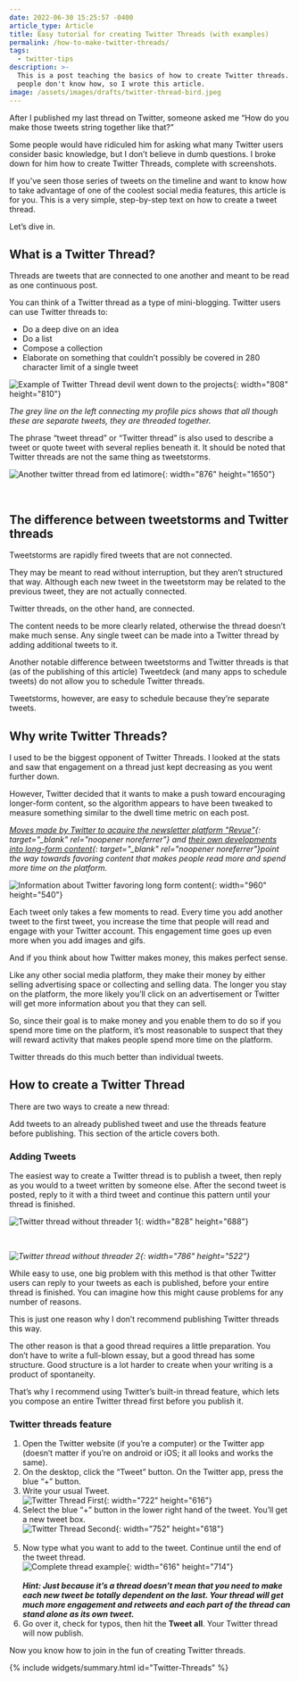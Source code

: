 ```yaml
---
date: 2022-06-30 15:25:57 -0400
article_type: Article
title: Easy tutorial for creating Twitter Threads (with examples)
permalink: /how-to-make-twitter-threads/
tags:
  - twitter-tips
description: >-
  This is a post teaching the basics of how to create Twitter threads. Many
  people don't know how, so I wrote this article.
image: /assets/images/drafts/twitter-thread-bird.jpeg
---
```

After I published my last thread on Twitter, someone asked me “How do you make those tweets string together like that?”

Some people would have ridiculed him for asking what many Twitter users consider basic knowledge, but I don’t believe in dumb questions. I broke down for him how to create Twitter Threads, complete with screenshots.

If you’ve seen those series of tweets on the timeline and want to know how to take advantage of one of the coolest social media features, this article is for you. This is a very simple, step-by-step text on how to create a tweet thread.

Let’s dive in.

## What is a Twitter Thread?

Threads are tweets that are connected to one another and meant to be read as one continuous post.

You can think of a Twitter thread as a type of mini-blogging. Twitter users can use Twitter threads to:

* Do a deep dive on an idea
* Do a list
* Compose a collection
* Elaborate on something that couldn’t possibly be covered in 280 character limit of a single tweet

![Example of Twitter Thread devil went down to the projects](/assets/images/drafts/screen-shot-2022-06-30-at-4-22-08-pm.png "The grey line on the left connecting my profile pics shows that all though these are separate tweets, they are threaded together."){: width="808" height="810"}

*The grey line on the left connecting my profile pics shows that all though these are separate tweets, they are threaded together.*

The phrase “tweet thread” or “Twitter thread” is also used to describe a tweet or quote tweet with several replies beneath it. It should be noted that Twitter threads are not the same thing as tweetstorms.

![Another twitter thread from ed latimore](/assets/images/drafts/screen-shot-2022-06-30-at-4-38-09-pm.png "The tweets underneath my initial tweet have also been referred to as a thread. While engagement beneath your tweet is ideal, it's not what you'll be learning in this article."){: width="876" height="1650"}

&nbsp;

## The difference between tweetstorms and Twitter threads

Tweetstorms are rapidly fired tweets that are not connected.

They may be meant to read without interruption, but they aren’t structured that way. Although each new tweet in the tweetstorm may be related to the previous tweet, they are not actually connected.

Twitter threads, on the other hand, are connected.

The content needs to be more clearly related, otherwise the thread doesn’t make much sense. Any single tweet can be made into a Twitter thread by adding additional tweets to it.

Another notable difference between tweetstorms and Twitter threads is that (as of the publishing of this article) Tweetdeck (and many apps to schedule tweets) do not allow you to schedule Twitter threads.

Tweetstorms, however, are easy to schedule because they’re separate tweets.

## Why write Twitter Threads?

I used to be the biggest opponent of Twitter Threads. I looked at the stats and saw that engagement on a thread just kept decreasing as you went further down.

However, Twitter decided that it wants to make a push toward encouraging longer-form content, so the algorithm appears to have been tweaked to measure something similar to the dwell time metric on each post.

*[Moves made by Twitter to acquire the newsletter platform "Revue"](https://techcrunch.com/2021/01/26/twitter-acquires-revue/){: target="_blank" rel="noopener noreferrer"} and [their own developments into long-form content](https://techcrunch.com/2022/06/22/twitter-officially-rolls-out-its-long-form-content-notes-feature/){: target="_blank" rel="noopener noreferrer"}point the way towards favoring content that makes people read more and spend more time on the platform.*

![Information about Twitter favoring long form content](/assets/images/drafts/twitter-long-form-threads.jpg "Information about Twitter favoring long form content"){: width="960" height="540"}

Each tweet only takes a few moments to read. Every time you add another tweet to the first tweet, you increase the time that people will read and engage with your Twitter account. This engagement time goes up even more when you add images and gifs.

And if you think about how Twitter makes money, this makes perfect sense.

Like any other social media platform, they make their money by either selling advertising space or collecting and selling data. The longer you stay on the platform, the more likely you’ll click on an advertisement or Twitter will get more information about you that they can sell.

So, since their goal is to make money and you enable them to do so if you spend more time on the platform, it’s most reasonable to suspect that they will reward activity that makes people spend more time on the platform.

Twitter threads do this much better than individual tweets.

## How to create a Twitter Thread

There are two ways to create a new thread:

Add tweets to an already published tweet and use the threads feature before publishing. This section of the article covers both.

### Adding Tweets

The easiest way to create a Twitter thread is to publish a tweet, then reply as you would to a tweet written by someone else. After the second tweet is posted, reply to it with a third tweet and continue this pattern until your thread is finished.

![Twitter thread without threader 1](/assets/images/drafts/example-of-tweet-without-threader.png "1. Click on the comment icon for any previously published tweet"){: width="828" height="688"}

&nbsp;

*![Twitter thread without threader 2](/assets/images/drafts/example-of-twitter-thread-2-without-threader.png "2. This will open up a box that you can comment in"){: width="786" height="522"}*

While easy to use, one big problem with this method is that other Twitter users can reply to your tweets as each is published, before your entire thread is finished. You can imagine how this might cause problems for any number of reasons.

This is just one reason why I don’t recommend publishing Twitter threads this way.

The other reason is that a good thread requires a little preparation. You don’t have to write a full-blown essay, but a good thread has some structure. Good structure is a lot harder to create when your writing is a product of spontaneity.

That’s why I recommend using Twitter’s built-in thread feature, which lets you compose an entire Twitter thread first before you publish it.

### Twitter threads feature

1. Open the Twitter website (if you’re a computer) or the Twitter app (doesn’t matter if you’re on android or iOS; it all looks and works the same).
2. On the desktop, click the “Tweet” button. On the Twitter app, press the blue “+” button.
3. Write your usual Tweet.<br>![Twitter Thread First](/assets/images/drafts/screen-shot-2022-06-30-at-5-30-27-pm.png "Twitter Thread First"){: width="722" height="616"}
4. Select the blue “+” button in the lower right hand of the tweet. You’ll get a new tweet box.<br>![Twitter Thread Second](/assets/images/drafts/screen-shot-2022-06-30-at-5-32-04-pm.png "Twitter Thread Second"){: width="752" height="618"}<br>&nbsp;
5. Now type what you want to add to the tweet. Continue until the end of the tweet thread.<br>![Complete thread example](/assets/images/drafts/screen-shot-2022-06-30-at-5-29-54-pm.png "Complete thread example"){: width="616" height="714"}<br><br>***Hint: Just because it’s a thread doesn’t mean that you need to make each new tweet be totally dependent on the last. Your thread will get much more engagement and retweets and each part of the thread can stand alone as its own tweet.***
6. Go over it, check for typos, then hit the **Tweet all**. Your Twitter thread will now publish.

Now you know how to join in the fun of creating Twitter threads.

{% include widgets/summary.html id="Twitter-Threads" %}

&nbsp;

